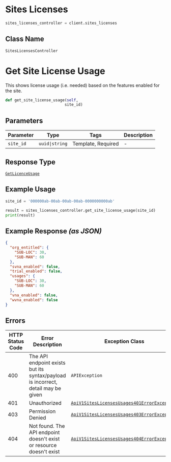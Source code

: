 # Sites Licenses

```python
sites_licenses_controller = client.sites_licenses
```

## Class Name

`SitesLicensesController`


# Get Site License Usage

This shows license usage (i.e. needed) based on the features enabled for the site.

```python
def get_site_license_usage(self,
                          site_id)
```

## Parameters

| Parameter | Type | Tags | Description |
|  --- | --- | --- | --- |
| `site_id` | `uuid\|string` | Template, Required | - |

## Response Type

[`GetLicenceUsage`](../../doc/models/get-licence-usage.md)

## Example Usage

```python
site_id = '000000ab-00ab-00ab-00ab-0000000000ab'

result = sites_licenses_controller.get_site_license_usage(site_id)
print(result)
```

## Example Response *(as JSON)*

```json
{
  "org_entitled": {
    "SUB-LOC": 30,
    "SUB-MAN": 60
  },
  "svna_enabled": false,
  "trial_enabled": false,
  "usages": {
    "SUB-LOC": 30,
    "SUB-MAN": 60
  },
  "vna_enabled": false,
  "wvna_enabled": false
}
```

## Errors

| HTTP Status Code | Error Description | Exception Class |
|  --- | --- | --- |
| 400 | The API endpoint exists but its syntax/payload is incorrect, detail may be given | `APIException` |
| 401 | Unauthorized | [`ApiV1SitesLicensesUsages401ErrorException`](../../doc/models/api-v1-sites-licenses-usages-401-error-exception.md) |
| 403 | Permission Denied | [`ApiV1SitesLicensesUsages403ErrorException`](../../doc/models/api-v1-sites-licenses-usages-403-error-exception.md) |
| 404 | Not found. The API endpoint doesn't exist or resource doesn't exist | [`ApiV1SitesLicensesUsages404ErrorException`](../../doc/models/api-v1-sites-licenses-usages-404-error-exception.md) |

